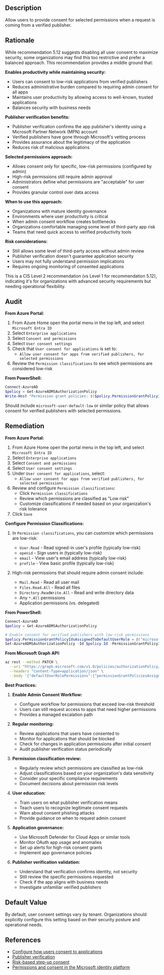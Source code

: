 ## Description

Allow users to provide consent for selected permissions when a request is coming from a verified publisher.

## Rationale

While recommendation 5.12 suggests disabling all user consent to maximize security, some organizations may find this too restrictive and prefer a balanced approach. This recommendation provides a middle ground that:

**Enables productivity while maintaining security:**
- Users can consent to low-risk applications from verified publishers
- Reduces administrative burden compared to requiring admin consent for all apps
- Maintains user productivity by allowing access to well-known, trusted applications
- Balances security with business needs

**Publisher verification benefits:**
- Publisher verification confirms the app publisher's identity using a Microsoft Partner Network (MPN) account
- Verified publishers have gone through Microsoft's vetting process
- Provides assurance about the legitimacy of the application
- Reduces risk of malicious applications

**Selected permissions approach:**
- Allows consent only for specific, low-risk permissions (configured by admin)
- High-risk permissions still require admin approval
- Administrators define what permissions are "acceptable" for user consent
- Provides granular control over data access

**When to use this approach:**
- Organizations with mature identity governance
- Environments where user productivity is critical
- When admin consent workflow creates bottlenecks
- Organizations comfortable managing some level of third-party app risk
- Teams that need quick access to verified productivity tools

**Risk considerations:**
- Still allows some level of third-party access without admin review
- Publisher verification doesn't guarantee application security
- Users may not fully understand permission implications
- Requires ongoing monitoring of consented applications

This is a CIS Level 2 recommendation (vs Level 1 for recommendation 5.12), indicating it's for organizations with advanced security requirements but needing operational flexibility.

## Audit

**From Azure Portal:**

1. From Azure Home open the portal menu in the top left, and select `Microsoft Entra ID`
2. Select `Enterprise applications`
3. Select `Consent and permissions`
4. Select `User consent settings`
5. Check that `User consent for applications` is set to:
   - `Allow user consent for apps from verified publishers, for selected permissions`
6. Review the `Permission classifications` to see which permissions are considered low-risk

**From PowerShell:**

```powershell
Connect-AzureAD
$policy = Get-AzureADMSAuthorizationPolicy
Write-Host "Permission grant policies: $($policy.PermissionGrantPolicyIdsAssignedToDefaultUserRole)"
```

Should include `microsoft-user-default-low` or similar policy that allows consent for verified publishers with selected permissions.

## Remediation

**From Azure Portal:**

1. From Azure Home open the portal menu in the top left, and select `Microsoft Entra ID`
2. Select `Enterprise applications`
3. Select `Consent and permissions`
4. Select `User consent settings`
5. Under `User consent for applications`, select:
   - `Allow user consent for apps from verified publishers, for selected permissions`
6. Review and configure `Permission classifications`:
   - Click `Permission classifications`
   - Review which permissions are classified as "Low risk"
   - Customize classifications if needed based on your organization's risk tolerance
7. Click `Save`

**Configure Permission Classifications:**

1. In `Permission classifications`, you can customize which permissions are low-risk:
   - `User.Read` - Read signed-in user's profile (typically low-risk)
   - `openid` - Sign users in (typically low-risk)
   - `email` - View user's email address (typically low-risk)
   - `profile` - View basic profile (typically low-risk)

2. High-risk permissions that should require admin consent include:
   - `Mail.Read` - Read all user mail
   - `Files.Read.All` - Read all files
   - `Directory.ReadWrite.All` - Read and write directory data
   - Any `*.All` permissions
   - Application permissions (vs. delegated)

**From PowerShell:**

```powershell
Connect-AzureAD
$policy = Get-AzureADMSAuthorizationPolicy

# Enable consent for verified publishers with low-risk permissions
$policy.PermissionGrantPolicyIdsAssignedToDefaultUserRole = @("microsoft-user-default-low")
Set-AzureADMSAuthorizationPolicy -Id $policy.Id -PermissionGrantPolicyIdsAssignedToDefaultUserRole $policy.PermissionGrantPolicyIdsAssignedToDefaultUserRole
```

**From Microsoft Graph API:**

```bash
az rest --method PATCH \
  --uri "https://graph.microsoft.com/v1.0/policies/authorizationPolicy/authorizationPolicy" \
  --headers "Content-Type=application/json" \
  --body '{"defaultUserRolePermissions":{"permissionGrantPoliciesAssigned":["microsoft-user-default-low"]}}'
```

**Best Practices:**

1. **Enable Admin Consent Workflow:**
   - Configure workflow for permissions that exceed low-risk threshold
   - Users can still request access to apps that need higher permissions
   - Provides a managed escalation path

2. **Regular monitoring:**
   - Review applications that users have consented to
   - Monitor for applications that should be blocked
   - Check for changes in application permissions after initial consent
   - Audit publisher verification status periodically

3. **Permission classification review:**
   - Regularly review which permissions are classified as low-risk
   - Adjust classifications based on your organization's data sensitivity
   - Consider your specific compliance requirements
   - Document decisions about permission risk levels

4. **User education:**
   - Train users on what publisher verification means
   - Teach users to recognize legitimate consent requests
   - Warn about consent phishing attacks
   - Provide guidance on when to request admin consent

5. **Application governance:**
   - Use Microsoft Defender for Cloud Apps or similar tools
   - Monitor OAuth app usage and anomalies
   - Set up alerts for high-risk consent grants
   - Implement app governance policies

6. **Publisher verification validation:**
   - Understand that verification confirms identity, not security
   - Still review the specific permissions requested
   - Check if the app aligns with business needs
   - Investigate unfamiliar verified publishers

## Default Value

By default, user consent settings vary by tenant. Organizations should explicitly configure this setting based on their security posture and operational needs.

## References

- [Configure how users consent to applications](https://docs.microsoft.com/en-us/azure/active-directory/manage-apps/configure-user-consent)
- [Publisher verification](https://docs.microsoft.com/en-us/azure/active-directory/develop/publisher-verification-overview)
- [Risk-based step-up consent](https://docs.microsoft.com/en-us/azure/active-directory/manage-apps/configure-risk-based-step-up-consent)
- [Permissions and consent in the Microsoft identity platform](https://docs.microsoft.com/en-us/azure/active-directory/develop/v2-permissions-and-consent)

